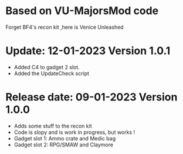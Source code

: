 # Based on VU-MajorsMod code
Forget BF4's recon kit ,here is Venice Unleashed

# Update: 12-01-2023 Version 1.0.1
- Added C4 to gadget 2 slot.
- Added the UpdateCheck script

# Release date: 09-01-2023 Version 1.0.0
- Adds some stuff to the recon kit
- Code is slopy and is work in progress, but works !
- Gadget slot 1: Ammo crate and Medic bag
- Gadget slot 2: RPG/SMAW and Claymore
